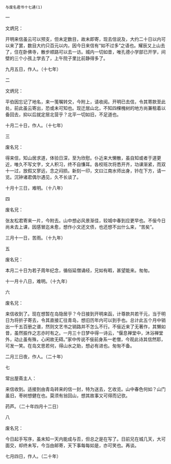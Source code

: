     与废名君书十七通(1) 

   一

   文炳兄：

   开明来信虽云可以预支，但未定数目，故未即寄，现去信说及，大约二十日以内可以来了罢，数目大约只百元以内，因今日来信有“如不过多”之语也。耀辰又上山去了，住在卧佛寺，散步顺路可以去一访。城内一切如昔，唯孔德小学部已开学，间壁的三个小孩上学去了，上午院子里比前静得多了。

   九月五日，作人。（十七年）

   二

   文炳兄：

   平伯因忘记了地名，来一笺嘱转交，今附上，请收阅。开明已去信，令其寄款至此处，前此虽云寄出，恐或未可知也。现迁居山北，不知四棵槐树的地方尚兼租着以备回去，抑以后就定居北营乎？北平一切如旧，不足道也。

   十月二十日，作人。（十七年）

   三

   废名兄：

   得来信，知山居求道，体验日深，至为欣慰。仆近来大懒散，虽自知或者于道更近，唯久不写文字，文人积习，终不自慊耳。各校班次将悉开齐，功课渐紧，而双十一过，放假又寥远，念之闷损。新刻一印，文曰江南水师出身，钤在下方，请一览。沉钟诸君偶尔遇见，久不长谈了。

   十月十三日，难明。（十八年）

   四

   废名兄：

   张友松君寄来一片，今附去。山中想必风景渐佳，较城中春到应更早也。不佞今日尚未去上课，因感冒迄未愈，想作小文还文债，也还想不出什么来，“苦矣”。

   三月十一日，苦雨。（十九年）

   五

   废名兄：

   本月二十日为若子周年纪念，循俗延僧诵经，兄如有暇，甚望能来。匆匆。

   十一月十八日，难明。（十九年）

   六

   废名兄：

   来信收到了。现在想暂在岛隐居乎？今日接到开明来函，计尊款共若干元，当于明日为将折子寄去，令其直接汇往青岛，想旧历年内可以到手也。总计此五个月中销出一千五百册之谱，然则文艺书之销路并不怎么不行。不佞近来了无著作，其懒如昔，虽然振作之志亦时有之。一月三十日梦中得一诗云，“偃息禅堂中，沐浴禅堂外，动止虽有殊，心闲故无碍。”家中传说不佞前身系一老僧，今观此诗其信然耶，可发一笑。在岛文思若何，得山水之助，想必有进也。匆匆不备。

   二月三日夜，作人。（二十年）

   七

   常出屋斋主人：

   来信收到。适接到由青岛转来的信一封，特为送去，乞收览。山中春色何如？山门虽旧，枣树想健在也。莫须有翁回山，想其故事又可得而记欤。

   药芦。（二十年四月十二日）

   八

   废名兄：

   今日起手写序，虽未知一天内能成与否，但总之是在写了。日前兄在城几天，大可面交，却终未写，今当由邮寄，天下事每每如是，亦可笑也。再谈。

   七月四日，作人。（二十年）

